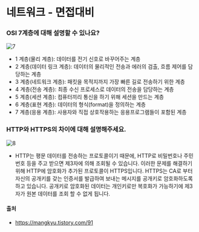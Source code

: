 # 네트워크 - 면접대비

### OSI 7계층에 대해 설명할 수 있나요?
![7](https://user-images.githubusercontent.com/44339530/114519390-55d70f00-9c7b-11eb-8290-87fbc8bac1d3.png)<br>

- 1 계층(물리 계층): 데이터를 전기 신호로 바꾸어주는 계층
- 2 계층(데이터 링크 계층): 데이터의 물리적인 전송과 에러의 검출, 흐름 제어를 담당하는 계층
- 3 계층(네트워크 계층): 패킷을 목적지까지 가장 빠른 길로 전송하기 위한 계층
- 4 계층(전송 계층): 최종 수신 프로세스로 데이터의 전송을 담당하는 계층
- 5 계층(세션 계층): 컴퓨터끼리 통신을 하기 위해 세션을 만드는 계층
- 6 계층(표현 계층): 데이터의 형식(format)을 정의하는 계층
- 7 계층(응용 계층): 사용자와 직접 상호작용하는 응용프로그램들이 포함된 계층

### HTTP와 HTTPS의 차이에 대해 설명해주세요.
![8](https://user-images.githubusercontent.com/44339530/114519995-eca3cb80-9c7b-11eb-8de3-c844ebe80c6d.png)<br>
- HTTP는 평문 데이터를 전송하는 프로토콜이기 때문에, HTTP로 비밀번호나 주민번호 등을 주고 받으면 제3자에 의해 조회될 수 있습니다. 이러한 문제를 해결하기 위해 HTTP에 암호화가 추가된 프로토콜이 HTTPS입니다. HTTPS는 CA로 부터 자신의 공개키를 갖는 인증서를 발급하여 보내는 메시지를 공개키로 암호화하도록 하고 있습니다. 공개키로 암호화된 데이터는 개인키로만 복호화가 가능하기에 제3자가 원본 데이터를 조회 할 수 없게 됩니다.

#### 출처
- https://mangkyu.tistory.com/91